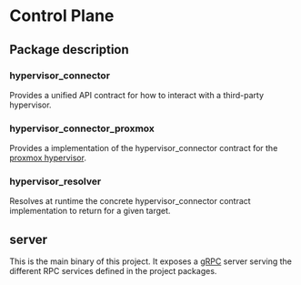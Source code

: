 # Control Plane

## Package description

### hypervisor_connector

Provides a unified API contract for how to interact with a third-party
hypervisor.

### hypervisor_connector_proxmox

Provides a implementation of the hypervisor_connector contract for the
[proxmox hypervisor](https://www.proxmox.com/).

### hypervisor_resolver

Resolves at runtime the concrete hypervisor_connector contract implementation
to return for a given target.

## server

This is the main binary of this project. It exposes a [gRPC](https://grpc.io/)
server serving the different RPC services defined in the project packages.
